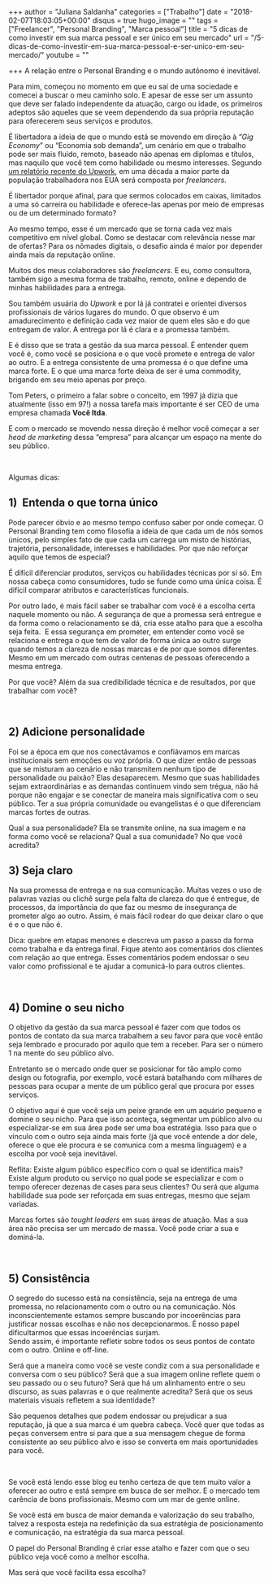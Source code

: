 +++
author = "Juliana Saldanha"
categories = ["Trabalho"]
date = "2018-02-07T18:03:05+00:00"
disqus = true
hugo_image = ""
tags = ["Freelancer", "Personal Branding", "Marca pessoal"]
title = "5 dicas de como investir em sua marca pessoal e ser único em seu mercado"
url = "/5-dicas-de-como-investir-em-sua-marca-pessoal-e-ser-unico-em-seu-mercado/"
youtube = ""

+++
A relação entre o Personal Branding e o mundo autônomo é inevitável. 

Para mim, começou no momento em que eu saí de uma sociedade e comecei a buscar o meu caminho solo. E apesar de esse ser um assunto que deve ser falado independente da atuação, cargo ou idade, os primeiros adeptos são aqueles que se veem dependendo da sua própria reputação para oferecerem seus serviços e produtos. 

É libertadora a ideia de que o mundo está se movendo em direção à “_Gig Economy_” ou “Economia sob demanda”, um cenário em que o trabalho pode ser mais fluido, remoto, baseado não apenas em diplomas e títulos, mas naquilo que você tem como habilidade ou mesmo interesses. Segundo [um relatório recente do Upwork](https://www.upwork.com/i/freelancing-in-america/2017/), em uma década a maior parte da população trabalhadora nos EUA será composta por _freelancers_. 

É libertador porque afinal, para que sermos colocados em caixas, limitados a uma só carreira ou habilidade e oferece-las apenas por meio de empresas ou de um determinado formato?

Ao mesmo tempo, esse é um mercado que se torna cada vez mais competitivo em nível global. Como se destacar com relevância nesse mar de ofertas? Para os nômades digitais, o desafio ainda é maior por depender ainda mais da reputação online. 

Muitos dos meus colaboradores são _freelancers_. E eu, como consultora, também sigo a mesma forma de trabalho, remoto, online e dependo de minhas habilidades para a entrega. 

Sou também usuária do _Upwork_ e por lá já contratei e orientei diversos profissionais de vários lugares do mundo. O que observo é um amadurecimento e definição cada vez maior de quem eles são e do que entregam de valor. A entrega por lá é clara e a promessa também. 

E é disso que se trata a gestão da sua marca pessoal. É entender quem você é, como você se posiciona e o que você promete e entrega de valor ao outro. E a entrega consistente de uma promessa é o que define uma marca forte. E o que uma marca forte deixa de ser é uma commodity, brigando em seu meio apenas por preço. 

Tom Peters, o primeiro a falar sobre o conceito, em 1997 já dizia que atualmente (isso em 97!) a nossa tarefa mais importante é ser CEO de uma empresa chamada **Você ltda**. 

E com o mercado se movendo nessa direção é melhor você começar a ser _head de marketing_ dessa “empresa” para alcançar um espaço na mente do seu público. 

 

Algumas dicas:

## 1)  Entenda o que torna único

Pode parecer óbvio e ao mesmo tempo confuso saber por onde começar. O Personal Branding tem como filosofia a ideia de que cada um de nós somos únicos, pelo simples fato de que cada um carrega um misto de histórias, trajetória, personalidade, interesses e habilidades. Por que não reforçar aquilo que temos de especial? 

É difícil diferenciar produtos, serviços ou habilidades técnicas por si só. Em nossa cabeça como consumidores, tudo se funde como uma única coisa. É difícil comparar atributos e características funcionais. 

Por outro lado, é mais fácil saber se trabalhar com você é a escolha certa naquele momento ou não. A segurança de que a promessa será entregue e da forma como o relacionamento se dá, cria esse atalho para que a escolha seja feita.  E essa segurança em prometer, em entender como você se relaciona e entrega o que tem de valor de forma única ao outro surge quando temos a clareza de nossas marcas e de por que somos diferentes. Mesmo em um mercado com outras centenas de pessoas oferecendo a mesma entrega. 

Por que você? Além da sua credibilidade técnica e de resultados, por que trabalhar com você?

 

## 2) Adicione personalidade

Foi se a época em que nos conectávamos e confiávamos em marcas institucionais sem emoções ou voz própria. O que dizer então de pessoas que se misturam ao cenário e não transmitem nenhum tipo de personalidade ou paixão? Elas desaparecem. Mesmo que suas habilidades sejam extraordinárias e as demandas continuem vindo sem trégua, não há porque não engajar e se conectar de maneira mais significativa com o seu público. Ter a sua própria comunidade ou evangelistas é o que diferenciam marcas fortes de outras. 

Qual a sua personalidade? Ela se transmite online, na sua imagem e na forma como você se relaciona? Qual a sua comunidade? No que você acredita? 

## 3) Seja claro

Na sua promessa de entrega e na sua comunicação. Muitas vezes o uso de palavras vazias ou clichê surge pela falta de clareza do que é entregue, de processos, da importância do que faz ou mesmo de insegurança de prometer algo ao outro. Assim, é mais fácil rodear do que deixar claro o que é e o que não é. 

Dica: quebre em etapas menores e descreva um passo a passo da forma como trabalha e da entrega final. Fique atento aos comentários dos clientes com relação ao que entrega. Esses comentários podem endossar o seu valor como profissional e te ajudar a comunicá-lo para outros clientes. 

 

## 4) Domine o seu nicho

O objetivo da gestão da sua marca pessoal é fazer com que todos os pontos de contato da sua marca trabalhem a seu favor para que você então seja lembrado e procurado por aquilo que tem a receber. Para ser o número 1 na mente do seu público alvo. 

Entretanto se o mercado onde quer se posicionar for tão amplo como design ou fotografia, por exemplo, você estará batalhando com milhares de pessoas para ocupar a mente de um público geral que procura por esses serviços. 

O objetivo aqui é que você seja um peixe grande em um aquário pequeno e domine o seu nicho. Para que isso aconteça, segmentar um público alvo ou especializar-se em sua área pode ser uma boa estratégia. Isso para que o vínculo com o outro seja ainda mais forte (já que você entende a dor dele, oferece o que ele procura e se comunica com a mesma linguagem) e a escolha por você seja inevitável.  

Reflita: Existe algum público específico com o qual se identifica mais? Existe algum produto ou serviço no qual pode se especializar e com o tempo oferecer dezenas de cases para seus clientes? Ou será que alguma habilidade sua pode ser reforçada em suas entregas, mesmo que sejam variadas. 

Marcas fortes são _tought leaders_ em suas áreas de atuação. Mas a sua área não precisa ser um mercado de massa. Você pode criar a sua e dominá-la. 

 

## 5) Consistência

O segredo do sucesso está na consistência, seja na entrega de uma promessa, no relacionamento com o outro ou na comunicação. Nós inconscientemente estamos sempre buscando por incoerências para justificar nossas escolhas e não nos decepcionarmos. É nosso papel dificultarmos que essas incoerências surjam.   
 Sendo assim, é importante refletir sobre todos os seus pontos de contato com o outro. Online e off-line. 

Será que a maneira como você se veste condiz com a sua personalidade e conversa com o seu público? Será que a sua imagem online reflete quem o seu passado ou o seu futuro? Será que há um alinhamento entre o seu discurso, as suas palavras e o que realmente acredita? Será que os seus materiais visuais refletem a sua identidade?

São pequenos detalhes que podem endossar ou prejudicar a sua reputação, já que a sua marca é um quebra cabeça. Você quer que todas as peças conversem entre si para que a sua mensagem chegue de forma consistente ao seu público alvo e isso se converta em mais oportunidades para você. 

 

Se você está lendo esse blog eu tenho certeza de que tem muito valor a oferecer ao outro e está sempre em busca de ser melhor. E o mercado tem carência de bons profissionais. Mesmo com um mar de gente online. 

Se você está em busca de maior demanda e valorização do seu trabalho, talvez a resposta esteja na redefinição da sua estratégia de posicionamento e comunicação, na estratégia da sua marca pessoal.

O papel do Personal Branding é criar esse atalho e fazer com que o seu público veja você como a melhor escolha. 

Mas será que você facilita essa escolha?